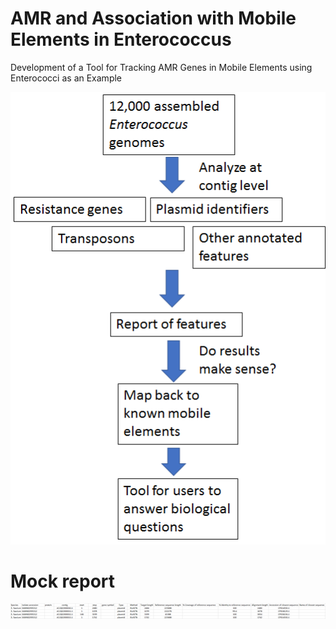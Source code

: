 # AMR and Association with Mobile Elements in Enterococcus
Development of a Tool for Tracking AMR Genes in Mobile Elements using Enterococci as an Example  

![image](image1.png)

# Mock report

![image](image2.png)
